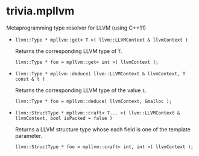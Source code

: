 trivia.mpllvm
=============

Metaprogramming type resolver for LLVM (using C++11)

- `llvm::Type * mpllvm::get< T >( llvm::LLVMContext & llvmContext )`

  Returns the corresponding LLVM type of `T`.

      llvm::Type * foo = mpllvm::get< int >( llvmContext );

- `llvm::Type * mpllvm::deduce( llvm::LLVMContext & llvmContext, T const & t )`

  Returns the corresponding LLVM type of the value `t`.

      llvm::Type * foo = mpllvm::deduce( llvmContext, &malloc );

- `llvm::StructType * mpllvm::craft< T... >( llvm::LLVMContext & llvmContext, bool isPacked = false )`

  Returns a LLVM structure type whose each field is one of the template parameter.

      llvm::StructType * foo = mpllvm::craft< int, int >( llvmContext );
